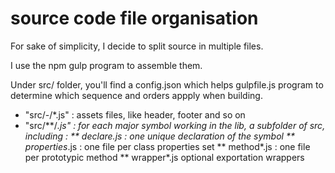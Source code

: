 
source code file organisation
=============================

For sake of simplicity, I decide to split source in multiple files.

I use the npm gulp program to assemble them.

Under src/ folder, you'll find a config.json which helps gulpfile.js program to determine which sequence and orders appply when building.

* "src/-/*.js" : assets files, like header, footer and so on
* "src/**/*.js" : for each major symbol working in the lib, a subfolder of src, including :
** declare.js : one unique declaration of the symbol
** properties*.js : one file per class properties set
** method*.js : one file per prototypic method
** wrapper*.js optional exportation wrappers

